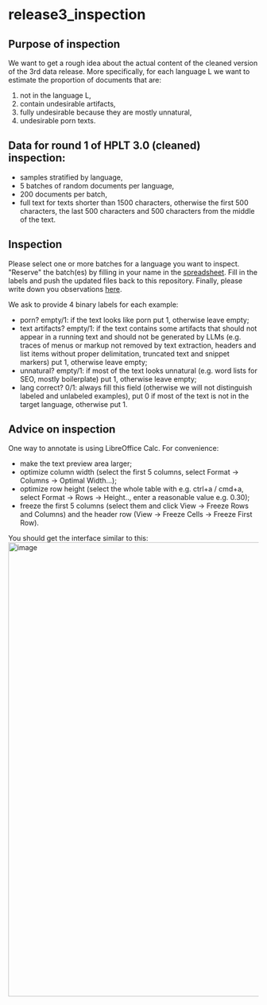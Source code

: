 # release3_inspection
## Purpose of inspection
We want to get a rough idea about the actual content of the cleaned version of the 3rd data release. More specifically, for each language L we want to estimate the proportion of documents that are:
1) not in the language L,
2) contain undesirable artifacts, 
3) fully undesirable because they are mostly unnatural,
4) undesirable porn texts.

## Data for round 1 of HPLT 3.0 (cleaned) inspection: 
* samples stratified by language,
*  5 batches of random documents per language,
*  200 documents per batch,
*  full text for texts shorter than 1500 characters, otherwise the first 500 characters, the last 500 characters and 500 characters from the middle of the text.

## Inspection
Please select one or more batches for a language you want to inspect. "Reserve" the batch(es) by filling in your name in the [spreadsheet](https://docs.google.com/spreadsheets/d/1-p0pFSm2uPCxNfvXXizNuHfhzo_NAN9LX945M-Q-hQA/edit?usp=sharing).
Fill in the labels and push the updated files back to this repository. Finally, please write down you observations [here](observations/README.md).

We ask to provide 4 binary labels for each example:
* porn? empty/1: if the text looks like porn put 1, otherwise leave empty;
* text artifacts? empty/1: if the text contains some artifacts that should not appear in a running text and should not be generated by LLMs (e.g. traces of menus or markup not removed by text extraction, headers and list items without proper delimitation, truncated text and snippet markers) put 1, otherwise leave empty;
* unnatural? empty/1: if most of the text looks unnatural (e.g. word lists for SEO, mostly boilerplate) put 1, otherwise leave empty;
* lang correct? 0/1: always fill this field (otherwise we will not distinguish labeled and unlabeled examples), put 0 if most of the text is not in the target language, otherwise put 1.

## Advice on inspection
One way to annotate is using LibreOffice Calc. For convenience: 
* make the text preview area larger;
* optimize column width (select the first 5 columns, select Format -> Columns -> Optimal Width...);
* optimize row height (select the whole table with e.g. ctrl+a / cmd+a, select Format -> Rows -> Height.., enter a reasonable value e.g. 0.30);
* freeze the first 5 columns (select them and click View -> Freeze Rows and Columns) and the header row (View -> Freeze Cells -> Freeze First Row).

You should get the interface similar to this:
<img width="1662" height="914" alt="image" src="https://github.com/user-attachments/assets/d977959e-1a3a-47b7-b34e-e1f4a755f71f" />


